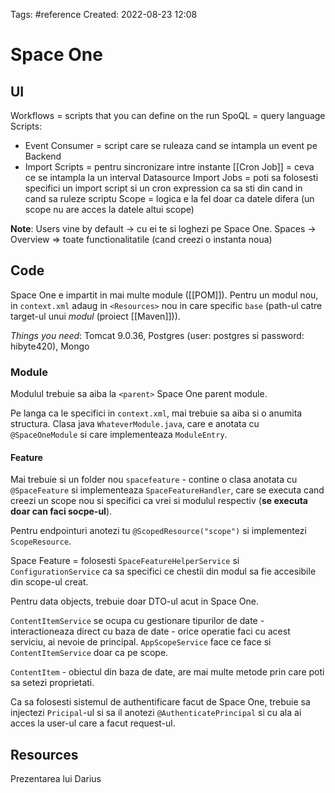 Tags: #reference 
Created: 2022-08-23 12:08

# Space One
## UI
Workflows = scripts that you can define on the run
SpoQL = query language
Scripts:
- Event Consumer = script care se ruleaza cand se intampla un event pe Backend
- Import Scripts = pentru sincronizare intre instante
[[Cron Job]] = ceva ce se intampla la un interval
Datasource Import Jobs = poti sa folosesti specifici un import script si un cron expression ca sa sti din cand in cand sa ruleze scriptu
Scope = logica e la fel doar ca datele difera (un scope nu are acces la datele altui scope)

**Note**: Users vine by default -> cu ei te si loghezi pe Space One.
Spaces -> Overview => toate functionalitatile (cand creezi o instanta noua)

## Code
Space One e impartit in mai multe module ([[POM]]).
Pentru un modul nou, in `context.xml` adaug in `<Resources>` nou in care specific `base` (path-ul catre target-ul unui *modul* (proiect [[Maven]])).

*Things you need*: Tomcat 9.0.36, Postgres (user: postgres si password: hibyte420), Mongo

### Module
Modulul trebuie sa aiba la `<parent>` Space One parent module.

Pe langa ca le specifici in `context.xml`, mai trebuie sa aiba si o anumita structura. Clasa java `WhateverModule.java`, care e anotata cu `@SpaceOneModule` si care implementeaza `ModuleEntry`.

#### Feature
Mai trebuie si un folder nou `spacefeature` - contine o clasa anotata cu `@SpaceFeature` si implementeaza `SpaceFeatureHandler`, care se executa cand creezi un scope nou si specifici ca vrei si modulul respectiv (**se executa doar can faci socpe-ul**).

Pentru endpointuri anotezi tu `@ScopedResource("scope")` si implementezi `ScopeResource`.

Space Feature = folosesti `SpaceFeatureHelperService` si `ConfigurationService` ca sa specifici ce chestii din modul sa fie accesibile din scope-ul creat.

Pentru data objects, trebuie doar DTO-ul acut in Space One.

`ContentItemService` se ocupa cu gestionare tipurilor de date - interactioneaza direct cu baza de date - orice operatie faci cu acest serviciu, ai nevoie de principal.
`AppScopeService` face ce face si `ContentItemService` doar ca pe scope.

`ContentItem` - obiectul din baza de date, are mai multe metode prin care poti sa setezi proprietati.

Ca sa folosesti sistemul de authentificare facut de Space One, trebuie sa injectezi `Pricipal`-ul si sa il anotezi `@AuthenticatePrincipal` si cu ala ai acces la user-ul care a facut request-ul.

## Resources
Prezentarea lui Darius